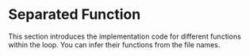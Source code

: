 # Separated Function

This section introduces the implementation code for different functions within the loop. You can infer their functions from the file names.